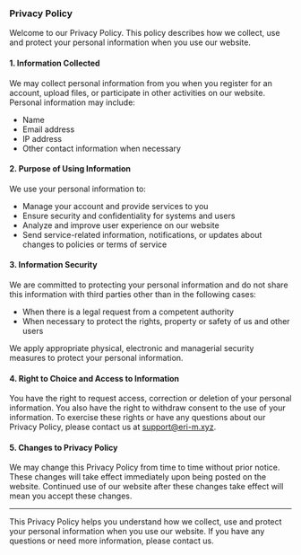 ### Privacy Policy

Welcome to our Privacy Policy. This policy describes how we collect, use and protect your personal information when you use our website.

#### 1. Information Collected

We may collect personal information from you when you register for an account, upload files, or participate in other activities on our website. Personal information may include:

- Name
- Email address
- IP address
- Other contact information when necessary

#### 2. Purpose of Using Information

We use your personal information to:

- Manage your account and provide services to you
- Ensure security and confidentiality for systems and users
- Analyze and improve user experience on our website
- Send service-related information, notifications, or updates about changes to policies or terms of service

#### 3. Information Security

We are committed to protecting your personal information and do not share this information with third parties other than in the following cases:

- When there is a legal request from a competent authority
- When necessary to protect the rights, property or safety of us and other users

We apply appropriate physical, electronic and managerial security measures to protect your personal information.

#### 4. Right to Choice and Access to Information

You have the right to request access, correction or deletion of your personal information. You also have the right to withdraw consent to the use of your information. To exercise these rights or have any questions about our Privacy Policy, please contact us at support@eri-m.xyz.

#### 5. Changes to Privacy Policy

We may change this Privacy Policy from time to time without prior notice. These changes will take effect immediately upon being posted on the website. Continued use of our website after these changes take effect will mean you accept these changes.

---

This Privacy Policy helps you understand how we collect, use and protect your personal information when you use our website. If you have any questions or need more information, please contact us.

